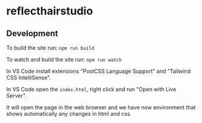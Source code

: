 # reflecthairstudio

## Development

To build the site run: `npm run build`

To watch and build the site run: `npm run watch`

In VS Code install extensions "PostCSS Language Support" and "Tailwind CSS IntelliSense".

In VS Code open the `index.html`, right click and run "Open with Live Server".

It will open the page in the web browser and we have now environment that shows automatically any changes in html and css.
